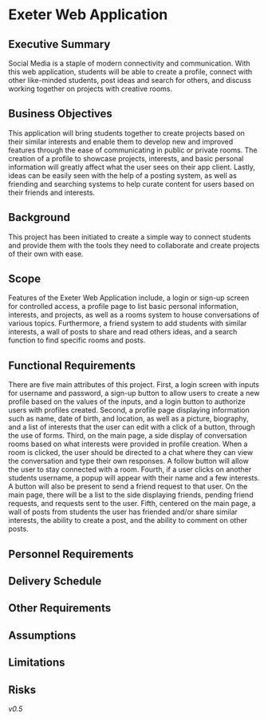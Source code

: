 # Exeter Web Application
## Executive Summary
  Social Media is a staple of modern connectivity and communication. With this web application, students will be able to create a profile, connect with other like-minded students, post ideas and search for others, and discuss working together on projects with creative rooms.
## Business Objectives
  This application will bring students together to create projects based on their similar interests and enable them to develop new and improved features through the ease of communicating in public or private rooms. The creation of a profile to showcase projects, interests, and basic personal information will greatly affect what the user sees on their app client. Lastly, ideas can be easily seen with the help of a posting system, as well as friending and searching systems to help curate content for users based on their friends and interests.
## Background
  This project has been initiated to create a simple way to connect students and provide them with the tools they need to collaborate and create projects of their own with ease.
## Scope
  Features of the Exeter Web Application include, a login or sign-up screen for controlled access, a profile page to list basic personal information, interests, and projects, as well as a rooms system to house conversations of various topics. Furthermore, a friend system to add students with similar interests, a wall of posts to share and read others ideas, and a search function to find specific rooms and posts.
## Functional Requirements
  There are five main attributes of this project. First, a login screen with inputs for username and password, a sign-up button to allow users to create a new profile based on the values of the inputs, and a login button to authorize users with profiles created.
Second, a profile page displaying information such as name, date of birth, and location, as well as a picture, biography, and a list of interests that the user can edit with a click of a button, through the use of forms. Third, on the main page, a side display of conversation rooms based on what interests were provided in profile creation. When a room is clicked, the user should be directed to a chat where they can view the conversation and type their own responses. A follow button will allow the user to stay connected with a room. Fourth, if a user clicks on another students username, a popup will appear with their name and a few interests. A button will also be present to send a friend request to that user. On the main page, there will be a list to the side displaying friends, pending friend requests, and requests sent to the user. Fifth, centered on the main page, a wall of posts from students the user has friended and/or share similar interests, the ability to create a post, and the ability to comment on other posts.
## Personnel Requirements
## Delivery Schedule
## Other Requirements
## Assumptions
## Limitations
## Risks
  
  *v0.5*
